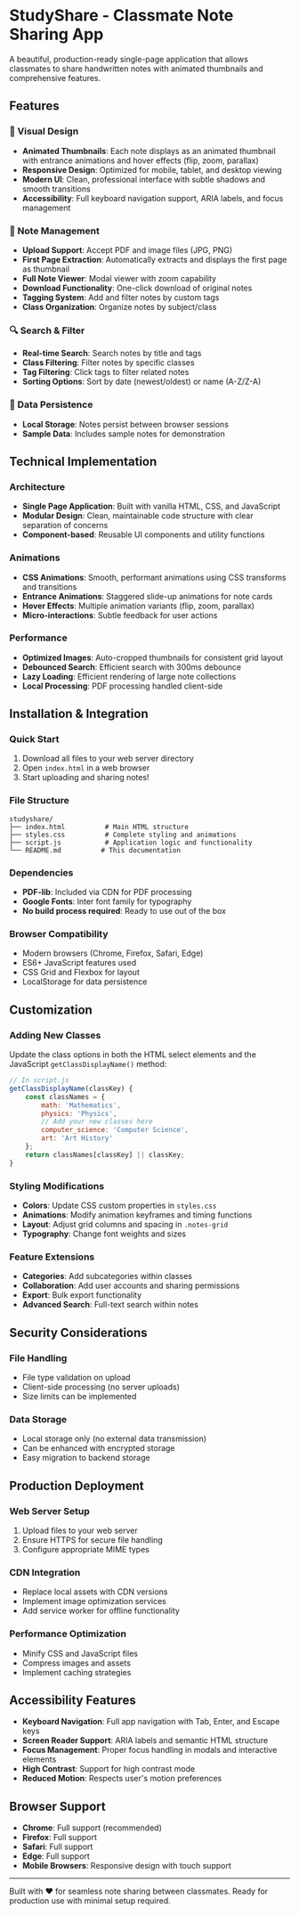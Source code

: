 # StudyShare - Classmate Note Sharing App

A beautiful, production-ready single-page application that allows classmates to share handwritten notes with animated thumbnails and comprehensive features.

## Features

### 🎨 Visual Design
- **Animated Thumbnails**: Each note displays as an animated thumbnail with entrance animations and hover effects (flip, zoom, parallax)
- **Responsive Design**: Optimized for mobile, tablet, and desktop viewing
- **Modern UI**: Clean, professional interface with subtle shadows and smooth transitions
- **Accessibility**: Full keyboard navigation support, ARIA labels, and focus management

### 📝 Note Management
- **Upload Support**: Accept PDF and image files (JPG, PNG)
- **First Page Extraction**: Automatically extracts and displays the first page as thumbnail
- **Full Note Viewer**: Modal viewer with zoom capability
- **Download Functionality**: One-click download of original notes
- **Tagging System**: Add and filter notes by custom tags
- **Class Organization**: Organize notes by subject/class

### 🔍 Search & Filter
- **Real-time Search**: Search notes by title and tags
- **Class Filtering**: Filter notes by specific classes
- **Tag Filtering**: Click tags to filter related notes
- **Sorting Options**: Sort by date (newest/oldest) or name (A-Z/Z-A)

### 💾 Data Persistence
- **Local Storage**: Notes persist between browser sessions
- **Sample Data**: Includes sample notes for demonstration

## Technical Implementation

### Architecture
- **Single Page Application**: Built with vanilla HTML, CSS, and JavaScript
- **Modular Design**: Clean, maintainable code structure with clear separation of concerns
- **Component-based**: Reusable UI components and utility functions

### Animations
- **CSS Animations**: Smooth, performant animations using CSS transforms and transitions
- **Entrance Animations**: Staggered slide-up animations for note cards
- **Hover Effects**: Multiple animation variants (flip, zoom, parallax)
- **Micro-interactions**: Subtle feedback for user actions

### Performance
- **Optimized Images**: Auto-cropped thumbnails for consistent grid layout
- **Debounced Search**: Efficient search with 300ms debounce
- **Lazy Loading**: Efficient rendering of large note collections
- **Local Processing**: PDF processing handled client-side

## Installation & Integration

### Quick Start
1. Download all files to your web server directory
2. Open `index.html` in a web browser
3. Start uploading and sharing notes!

### File Structure
```
studyshare/
├── index.html          # Main HTML structure
├── styles.css          # Complete styling and animations
├── script.js           # Application logic and functionality
└── README.md          # This documentation
```

### Dependencies
- **PDF-lib**: Included via CDN for PDF processing
- **Google Fonts**: Inter font family for typography
- **No build process required**: Ready to use out of the box

### Browser Compatibility
- Modern browsers (Chrome, Firefox, Safari, Edge)
- ES6+ JavaScript features used
- CSS Grid and Flexbox for layout
- LocalStorage for data persistence

## Customization

### Adding New Classes
Update the class options in both the HTML select elements and the JavaScript `getClassDisplayName()` method:

```javascript
// In script.js
getClassDisplayName(classKey) {
    const classNames = {
        math: 'Mathematics',
        physics: 'Physics',
        // Add your new classes here
        computer_science: 'Computer Science',
        art: 'Art History'
    };
    return classNames[classKey] || classKey;
}
```

### Styling Modifications
- **Colors**: Update CSS custom properties in `styles.css`
- **Animations**: Modify animation keyframes and timing functions
- **Layout**: Adjust grid columns and spacing in `.notes-grid`
- **Typography**: Change font weights and sizes

### Feature Extensions
- **Categories**: Add subcategories within classes
- **Collaboration**: Add user accounts and sharing permissions
- **Export**: Bulk export functionality
- **Advanced Search**: Full-text search within notes

## Security Considerations

### File Handling
- File type validation on upload
- Client-side processing (no server uploads)
- Size limits can be implemented

### Data Storage
- Local storage only (no external data transmission)
- Can be enhanced with encrypted storage
- Easy migration to backend storage

## Production Deployment

### Web Server Setup
1. Upload files to your web server
2. Ensure HTTPS for secure file handling
3. Configure appropriate MIME types

### CDN Integration
- Replace local assets with CDN versions
- Implement image optimization services
- Add service worker for offline functionality

### Performance Optimization
- Minify CSS and JavaScript files
- Compress images and assets
- Implement caching strategies

## Accessibility Features

- **Keyboard Navigation**: Full app navigation with Tab, Enter, and Escape keys
- **Screen Reader Support**: ARIA labels and semantic HTML structure
- **Focus Management**: Proper focus handling in modals and interactive elements
- **High Contrast**: Support for high contrast mode
- **Reduced Motion**: Respects user's motion preferences

## Browser Support

- **Chrome**: Full support (recommended)
- **Firefox**: Full support
- **Safari**: Full support
- **Edge**: Full support
- **Mobile Browsers**: Responsive design with touch support

---

Built with ❤️ for seamless note sharing between classmates. Ready for production use with minimal setup required.
